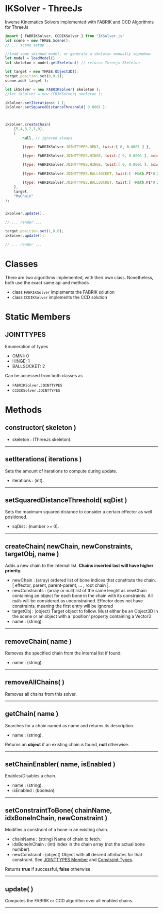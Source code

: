 # IKSolver - ThreeJs
Inverse Kinematics Solvers implemented with FABRIK and CCD Algorithms for ThreeJs


```javascript
import { FABRIKSolver, CCDIKSolver } from "IKSolver.js"
let scene = new THREE.Scene();
// ... scene setup ...

//load some skinned model, or generate a skeleton manually sopmehow
let model = loadModel()
let skeleton = model.getSkeleton() // returns Threejs Skeleton

let target = new THREE.Object3D();
target.position.set(0,0,1);
scene.add( target );

let ikSolver = new FABRIKSolver( skeleton );
//let ikSolver = new CCDIKSolver( skeleton );

ikSolver.setIterations( 1 );
ikSolver.setSquaredDistanceThreshold( 0.0001 );



ikSolver.createChain(
    [5,4,3,2,1,0],
    [ 
        null, // ignored always

        {type: FABRIKSolver.JOINTTYPES.OMNI, twist:[ 0, 0.0001 ] },   

        {type: FABRIKSolver.JOINTTYPES.HINGE, twist:[ 0, 0.0001 ], axis:[1,0,0], min: 0, max: Math.PI * 0.5 },   
        
        {type: FABRIKSolver.JOINTTYPES.HINGE, twist:[ 0, 0.0001 ], axis:[1,0,0] }, // unconstrained angle of hinge   
        
        {type: FABRIKSolver.JOINTTYPES.BALLSOCKET, twist:[ -Math.PI*0.25, Math.PI*0.25 ], polar:[0, Math.PI*0.5], azimuth:[-Math.PI * 0.6, Math.PI*0.4]},

        {type: FABRIKSolver.JOINTTYPES.BALLSOCKET, twist:[ -Math.PI*0.25, Math.PI*0.25 ], polar:[0, Math.PI*0.5]} // unconstrained azimuth
    ],
    target,
    "MyChain"
);


ikSolver.update();

// ... render ...

target.position.set(1,0,0);
ikSolver.update();

// ... render ...

```
# Classes
There are two algorithms implemented, with their own class. Nonetheless, both use the exact same api and methods
- class ```FABRIKSolver``` implements the FABRIK solution 
- class ```CCDIKSolver``` implements the CCD solution 

# Static Members

## JOINTTYPES
Enumeration of types
- OMNI: 0
- HINGE: 1
- BALLSOCKET: 2

Can be accessed from both classes as 
- ```FABRIKSolver.JOINTTYPES``` 
- ```CCDIKSolver.JOINTTYPES``` 



# Methods

## constructor( skeleton )

- skeleton : (ThreeJs skeleton).

---
## setIterations( iterations )

Sets the amount of iterations to compute during update.

- iterations : (int).

---
## setSquaredDistanceThreshold( sqDist )

Sets the maximum squared distance to consider a certain effector as well positioned.

- sqDist : (number >= 0).

---
## createChain( newChain, newConstraints, targetObj, name )

Adds a new chain to the internal list. **Chains inserted last will have higher priority.**

- newChain : (array) ordered list of bone indices that constitute the chain. [ effector, parent, parent-parent, ... , root chain ]. 
- newConstraints : (array or null) list of the same lenght as newChain containing an object for each bone in the chain with its constraints. All *null*s will be considered as unconstrained. Effector does not have constraints, meaning the first entry will be ignored
- targetObj : (object) Target object to follow. Must either be an Object3D in the scene or an object with a 'position' property containing a Vector3
- name : (string).

---
## removeChain( name )

Removes the specified chain from the internal list if found.

- name : (string).

---
## removeAllChains( )

Removes all chains from this solver.

---
## getChain( name )

Searches for a chain named as name and returns its description.

- name : (string).

Returns an **object** if an existing chain is found, **null** otherwise.

---
## setChainEnabler( name, isEnabled )

Enables/Disables a chain.

- name : (string).
- isEnabled : (boolean)

---
## setConstraintToBone( chainName, idxBoneInChain, newConstraint )

Modifies a constraint of a bone in an existing chain.

- chainName : (string) Name of chain to fetch.
- idxBoneInChain : (int) Index in the chain array (not the actual bone number).
- newConstraint : (object) Object with all desired attributes for that constraint. See [JOINTTYPES Member](#jointtypes) and [Constraint Types](./Constraint%20Types.md).

Returns **true** if successful, **false** otherwise.

---
## update( )

Computes the FABRIK or CCD algorithm over all enabled chains.

---


